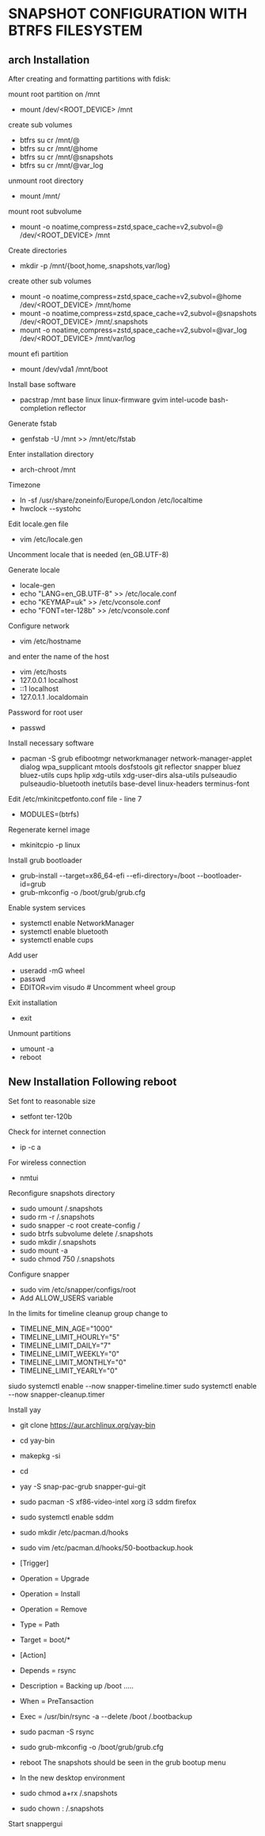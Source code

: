 # SNAPSHOT CONFIGURATION WITH BTRFS FILESYSTEM

## arch Installation
After creating and formatting partitions with fdisk:

mount root partition on /mnt
- mount /dev/<ROOT_DEVICE> /mnt

create sub volumes
- btfrs su cr /mnt/@
- btfrs su cr /mnt/@home
- btfrs su cr /mnt/@snapshots
- btfrs su cr /mnt/@var_log

unmount root directory
-	mount /mnt/ 

mount root subvolume
- mount -o noatime,compress=zstd,space_cache=v2,subvol=@ /dev/<ROOT_DEVICE> /mnt

Create directories 
- mkdir -p /mnt/{boot,home,.snapshots,var/log}

create other sub volumes
- mount -o noatime,compress=zstd,space_cache=v2,subvol=@home /dev/<ROOT_DEVICE> /mnt/home
- mount -o noatime,compress=zstd,space_cache=v2,subvol=@snapshots /dev/<ROOT_DEVICE> /mnt/.snapshots
- mount -o noatime,compress=zstd,space_cache=v2,subvol=@var_log /dev/<ROOT_DEVICE> /mnt/var/log

mount efi partition
- mount /dev/vda1 /mnt/boot

Install base software
- pacstrap /mnt base linux linux-firmware gvim intel-ucode bash-completion reflector

Generate fstab
- genfstab -U /mnt >> /mnt/etc/fstab

Enter installation directory
- arch-chroot /mnt

Timezone
- ln -sf /usr/share/zoneinfo/Europe/London /etc/localtime
- hwclock --systohc

Edit locale.gen file
- vim /etc/locale.gen

Uncomment locale that is needed (en_GB.UTF-8)

Generate locale
- locale-gen
- echo "LANG=en_GB.UTF-8" >> /etc/locale.conf
- echo "KEYMAP=uk" >> /etc/vconsole.conf
- echo "FONT=ter-128b" >> /etc/vconsole.conf

Configure network
- vim /etc/hostname

and enter the name of the host <HOSTNAME>
- vim /etc/hosts
- 127.0.0.1    localhost
- ::1          localhost
- 127.0.1.1    <HOSTNAME>.localdomain   <HOSTNAME>

Password for root user
- passwd

Install necessary software
- pacman -S grub efibootmgr networkmanager network-manager-applet dialog wpa_supplicant mtools dosfstools git reflector snapper bluez bluez-utils cups hplip xdg-utils xdg-user-dirs alsa-utils pulseaudio pulseaudio-bluetooth inetutils base-devel linux-headers terminus-font

Edit /etc/mkinitcpetfonto.conf file - line 7
- MODULES=(btrfs)

Regenerate kernel image
- mkinitcpio -p linux

Install grub bootloader
- grub-install --target=x86_64-efi --efi-directory=/boot --bootloader-id=grub
- grub-mkconfig -o /boot/grub/grub.cfg

Enable system services
- systemctl enable NetworkManager
- systemctl enable bluetooth
- systemctl enable cups

Add user
- useradd -mG wheel <USERNAME>
- passwd <USERNAME>
- EDITOR=vim visudo			# Uncomment wheel group

Exit installation
- exit

Unmount partitions
- umount -a
- reboot

## New Installation Following reboot
Set font to reasonable size
- setfont ter-120b

Check for internet connection
- ip -c a


For wireless connection
- nmtui

Reconfigure snapshots directory
- sudo umount /.snapshots
- sudo rm -r /.snapshots
- sudo snapper -c root create-config /
- sudo btrfs subvolume delete /.snapshots
- sudo mkdir /.snapshots
- sudo mount -a
- sudo chmod 750 /.snapshots

Configure snapper
- sudo vim /etc/snapper/configs/root
- Add <USERNAME> ALLOW_USERS variable

In the limits for timeline cleanup group change to
- TIMELINE_MIN_AGE="1000"
- TIMELINE_LIMIT_HOURLY="5"
- TIMELINE_LIMIT_DAILY="7"
- TIMELINE_LIMIT_WEEKLY="0"
- TIMELINE_LIMIT_MONTHLY="0"
- TIMELINE_LIMIT_YEARLY="0"

siudo systemctl enable --now snapper-timeline.timer
sudo systemctl enable --now snapper-cleanup.timer

Install yay
- git clone https://aur.archlinux.org/yay-bin
- cd yay-bin
- makepkg -si
- cd
- yay -S snap-pac-grub snapper-gui-git
- sudo pacman -S xf86-video-intel xorg i3 sddm firefox
- sudo systemctl enable sddm
- sudo mkdir /etc/pacman.d/hooks
- sudo vim /etc/pacman.d/hooks/50-bootbackup.hook
- [Trigger]
- Operation = Upgrade
- Operation = Install
- Operation = Remove
- Type = Path
- Target = boot/*

- [Action]
- Depends = rsync
- Description = Backing up /boot .....
- When = PreTansaction
- Exec = /usr/bin/rsync -a --delete /boot /.bootbackup

- sudo pacman -S rsync

- sudo grub-mkconfig -o /boot/grub/grub.cfg

- reboot
The snapshots should be seen in the grub bootup menu 
- In the new desktop environment
- sudo chmod a+rx /.snapshots
- sudo chown :<USERNAME> /.snapshots

Start snappergui


